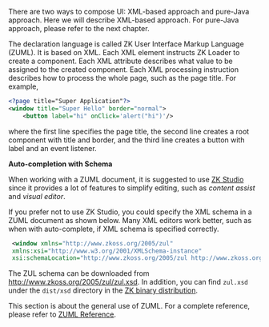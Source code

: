 There are two ways to compose UI: XML-based approach and pure-Java
approach. Here we will describe XML-based approach. For pure-Java
approach, please refer to the next chapter.

The declaration language is called ZK User Interface Markup Language
(ZUML). It is based on XML. Each XML element instructs ZK Loader to
create a component. Each XML attribute describes what value to be
assigned to the created component. Each XML processing instruction
describes how to process the whole page, such as the page title. For
example,

```xml
<?page title="Super Application"?>
<window title="Super Hello" border="normal">
    <button label="hi" onClick='alert("hi")'/>
```

where the first line specifies the page title, the second line creates a
root component with title and border, and the third line creates a
button with label and an event listener.

**Auto-completion with Schema**

When working with a ZUML document, it is suggested to use [ZK
Studio](http://www.zkoss.org/product/zkstudio.dsp) since it provides a
lot of features to simplify editing, such as *content assist* and
*visual editor*.

If you prefer not to use ZK Studio, you could specify the XML schema in
a ZUML document as shown below. Many XML editors work better, such as
when with auto-complete, if XML schema is specified correctly.

```xml
 <window xmlns="http://www.zkoss.org/2005/zul"
 xmlns:xsi="http://www.w3.org/2001/XMLSchema-instance"
 xsi:schemaLocation="http://www.zkoss.org/2005/zul http://www.zkoss.org/2005/zul/zul.xsd">
```

The ZUL schema can be downloaded from
[<http://www.zkoss.org/2005/zul/zul.xsd>](http://www.zkoss.org/2005/zul/zul.xsd).
In addition, you can find `zul.xsd` under the `dist/xsd` directory in
the [ZK binary
distribution]({{site.baseurl}}/zk_installation_guide/zk_background/the_content_of_zk_binary_distribution).

This section is about the general use of ZUML. For a complete reference,
please refer to [ZUML Reference](ZUML_Reference).
